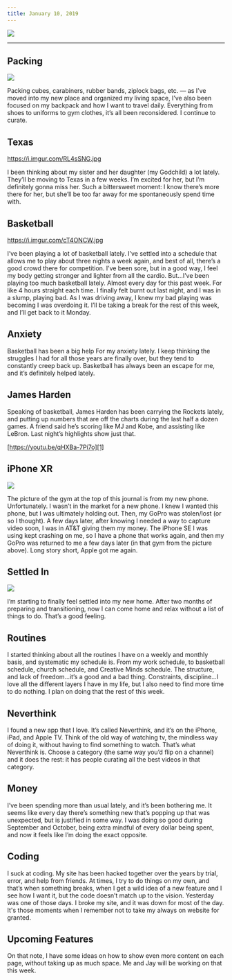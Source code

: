 ```yaml
---
title: January 10, 2019
---
```


![][image-1]

---- 

## Packing

![][image-2]

Packing cubes, carabiners, rubber bands, ziplock bags, etc. — as I’ve moved into my new place and organized my living space, I’ve also been focused on my backpack and how I want to travel daily. Everything from shoes to uniforms to gym clothes, it’s all been reconsidered. I continue to curate.

## Texas

https://i.imgur.com/RL4sSNG.jpg

I been thinking about my sister and her daughter (my Godchild) a lot lately. They’ll be moving to Texas in a few weeks. I’m excited for her, but I’m definitely gonna miss her. Such a bittersweet moment: I know there’s more there for her, but she’ll be too far away for me spontaneously spend time with.

## Basketball

https://i.imgur.com/cT4ONCW.jpg

I’ve been playing a lot of basketball lately. I’ve settled into a schedule that allows me to play about three nights a week again, and best of all, there’s a good crowd there for competition. I’ve been sore, but in a good way, I feel my body getting stronger and lighter from all the cardio. But...I’ve been playing too much basketball lately. Almost every day for this past week. For like 4 hours straight each time. I finally felt burnt out last night, and I was in a slump, playing bad. As I was driving away, I knew my bad playing was becoming I was overdoing it. I’ll be taking a break for the rest of this week, and I’ll get back to it Monday.

## Anxiety

Basketball has been a big help For my anxiety lately. I keep thinking the struggles I had for all those years are finally over, but they tend to constantly creep back up. Basketball has always been an escape for me, and it’s definitely helped lately.

## James Harden

Speaking of basketball, James Harden has been carrying the Rockets lately, and putting up numbers that are off the charts during the last half a dozen games. A friend said he’s scoring like MJ and Kobe, and assisting like LeBron. Last night’s highlights show just that.

[https://youtu.be/qHXBa-7Pi7o][1]

## iPhone XR

![][image-3]

The picture of the gym at the top of this journal is from my new phone. Unfortunately. I wasn’t in the market for a new phone. I knew I wanted this phone, but I was ultimately holding out. Then, my GoPro was stolen/lost (or so I thought). A few days later, after knowing I needed a way to capture video soon, I was in AT&T giving them my money. The iPhone SE I was using kept crashing on me, so I have a phone that works again, and then my GoPro was returned to me a few days later (in that gym from the picture above). Long story short, Apple got me again.

## Settled In

![][image-4]

I’m starting to finally feel settled into my new home. After two months of preparing and transitioning, now I can come home and relax without a list of things to do. That’s a good feeling.

## Routines

I started thinking about all the routines I have on a weekly and monthly basis, and systematic my schedule is. From my work schedule, to basketball schedule, church schedule, and Creative Minds schedule. The structure, and lack of freedom...it’s a good and a bad thing. Constraints, discipline...I love all the different layers I have in my life, but I also need to find more time to do nothing. I plan on doing that the rest of this week.

## Neverthink

I found a new app that I love. It’s called Neverthink, and it’s on the iPhone, iPad, and Apple TV. Think of the old way of watching tv, the mindless way of doing it, without having to find something to watch. That’s what Neverthink is. Choose a category (the same way you’d flip on a channel) and it does the rest: it has people curating all the best videos in that category.

## Money

I’ve been spending more than usual lately, and it’s been bothering me. It seems like every day there’s something new that’s popping up that was unexpected, but is justified in some way. I was doing so good during September and October, being extra mindful of every dollar being spent, and now it feels like I’m doing the exact opposite.

## Coding

I suck at coding. My site has been hacked together over the years by trial, error, and help from friends. At times, I try to do things on my own, and that’s when something breaks, when I get a wild idea of a new feature and I see how I want it, but the code doesn’t match up to the vision. Yesterday was one of those days. I broke my site, and it was down for most of the day. It's those moments when I remember not to take my always on website for granted.

## Upcoming Features

On that note, I have some ideas on how to show even more content on each page, without taking up as much space. Me and Jay will be working on that this week.

[1]:	https://youtu.be/qHXBa-7Pi7o

[image-1]:	https://i.imgur.com/jsXtMxG.jpg
[image-2]:	https://cdn.shopify.com/s/files/1/1089/8530/products/A30SmallNWSky_2_1024x1024.jpg?v=1535664199
[image-3]:	https://www.reliancedigital.in/wp-content/uploads/2018/10/iPhone_XR_blue-64GB-128GB.jpg
[image-4]:	https://i.imgur.com/UdVgC25.jpg